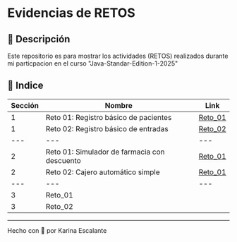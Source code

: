 # Evidencias de RETOS

## 🤍 Descripción
Este repositorio es para mostrar los actividades (RETOS) realizados durante mi particpacion en el curso "Java-Standar-Edition-1-2025"


## 🤍 Indice
| Sección | Nombre | Link |
|---|---|---|
| 1 | Reto 01: Registro básico de pacientes | [Reto_01](https://github.com/KatyE0/Curso_Java_G1/tree/main/Reto_01) |
| 1 | Reto 02: Registro básico de entradas | [Reto_02](https://github.com/KatyE0/Curso_Java_G1/tree/main/Reto_02) |
|---|---|---|
| 2 | Reto 01: Simulador de farmacia con descuento | [Reto_01](https://github.com/KatyE0/Curso_Java_G1/tree/main/Seccion_02/Reto_01) |
| 2 | Reto 02: Cajero automático simple | [Reto_01](https://github.com/KatyE0/Curso_Java_G1/tree/main/Seccion_02/Reto_02) |
|---|---|---|
| 3 | Reto_01 | |
| 3 | Reto_02 | |

---
Hecho con 🤍 por Karina Escalante
